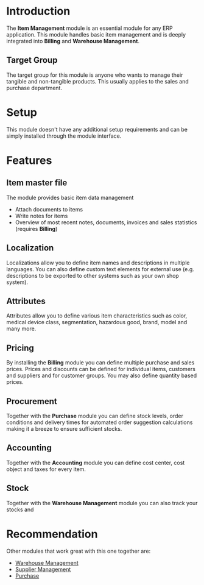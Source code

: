 # Introduction

The **Item Management** module is an essential module for any ERP application. This module handles basic item management and is deeply integrated into **Billing** and **Warehouse Management**.

## Target Group

The target group for this module is anyone who wants to manage their tangible and non-tangible products. This usually applies to the sales and purchase department.

# Setup

This module doesn't have any additional setup requirements and can be simply installed through the module interface.

# Features

## Item master file

The module provides basic item data management

* Attach documents to items
* Write notes for items
* Overview of most recent notes, documents, invoices and sales statistics (requires **Billing**)

## Localization

Localizations allow you to define item names and descriptions in multiple languages. You can also define custom text elements for external use (e.g. descriptions to be exported to other systems such as your own shop system).

## Attributes

Attributes allow you to define various item characteristics such as color, medical device class, segmentation, hazardous good, brand, model and many more.

## Pricing

By installing the **Billing** module you can define multiple purchase and sales prices. Prices and discounts can be defined for individual items, customers and suppliers and for customer groups. You may also define quantity based prices.

## Procurement

Together with the **Purchase** module you can define stock levels, order conditions and delivery times for automated order suggestion calculations making it a breeze to ensure sufficient stocks.

## Accounting

Together with the **Accounting** module you can define cost center, cost object and taxes for every item.

## Stock

Together with the **Warehouse Management** module you can also track your stocks and

# Recommendation

Other modules that work great with this one together are:

* [Warehouse Management]({/}?id=WarehouseManagement)
* [Supplier Management]({/}?id=SupplierManagement)
* [Purchase]({/}?id=Purchase)
